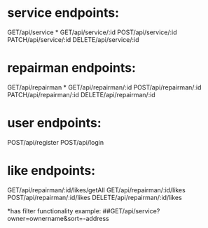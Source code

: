 # service endpoints:
GET/api/service *
GET/api/service/:id
POST/api/service/:id
PATCH/api/service/:id
DELETE/api/service/:id

# repairman endpoints:
GET/api/repairman *
GET/api/repairman/:id
POST/api/repairman/:id
PATCH/api/repairman/:id
DELETE/api/repairman/:id
# user endpoints:
POST/api/register
POST/api/login
# like endpoints:
GET/api/repairman/:id/likes/getAll
GET/api/repairman/:id/likes
POST/api/repairman/:id/likes
DELETE/api/repairman/:id/likes

*has filter functionality example: ##GET/api/service?owner=ownername&sort=-address
